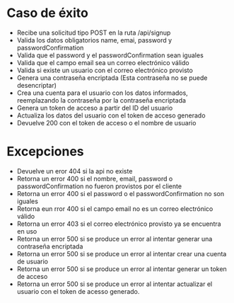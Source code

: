 # Caso de éxito

- Recibe una solicitud tipo POST en la ruta /api/signup
- Valida los datos obligatorios name, emai, password y passwordConfirmation
- Valida que el password y el passwordConfirmation sean iguales
- Valida que el campo email sea un correo electrónico válido
- Valida si existe un usuario con el correo electrónico provisto
- Genera una contraseña encriptada (Esta contraseña no se puede desencriptar)
- Crea una cuenta para el usuario con los datos informados, reemplazando la contraseña por la contraseña encriptada
- Genera un token de acceso a partir del ID del usuario
- Actualiza los datos del usuario con el token de acceso generado
- Devuelve 200 con el token de acceso o el nombre de usuario

# Excepciones

- Devuelve un eror 404 si la api no existe
- Retorna un error 400 si el nombre, email, password o passwordConfirmation no fueron provistos por el cliente
- Retorna un error 400 si el password o el passwordConfirmation no son iguales
- Retorna eun rror 400 si el campo email no es un correo electrónico válido
- Retorna un error 403 si el correo electrónico provisto ya se encuentra en uso
- Retorna un error 500 si se produce un error al intentar generar una contraseña encriptada
- Retorna un error 500 si se produce un error al intentar crear una cuenta de usuario
- Retorna un error 500 si se produce un error al intentar generar un token de acceso
- Retorna un error 500 si se produce un error al intentar actualizar el usuario con el token de acesso generado.
